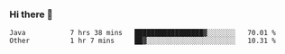 ### Hi there 👋

<!--
**urzz/urzz** is a ✨ _special_ ✨ repository because its `README.md` (this file) appears on your GitHub profile.

Here are some ideas to get you started:

- 🔭 I’m currently working on ...
- 🌱 I’m currently learning ...
- 👯 I’m looking to collaborate on ...
- 🤔 I’m looking for help with ...
- 💬 Ask me about ...
- 📫 How to reach me: ...
- 😄 Pronouns: ...
- ⚡ Fun fact: ...
-->

<!--START_SECTION:waka-->

```text
Java           7 hrs 38 mins   █████████████████▓░░░░░░░   70.01 %
Other          1 hr 7 mins     ██▓░░░░░░░░░░░░░░░░░░░░░░   10.31 %
```

<!--END_SECTION:waka-->
